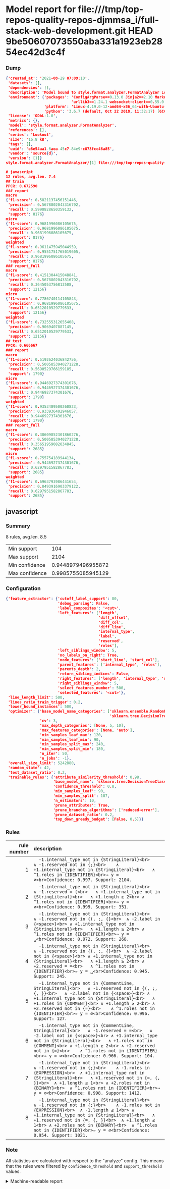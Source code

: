 # Model report for file:///tmp/top-repos-quality-repos-djmmsa_i/full-stack-web-development.git HEAD 9be50607073550aba331a1923eb2854ec42d3c4f

### Dump

```json
{'created_at': '2021-08-29 07:09:10',
 'datasets': [],
 'dependencies': [],
 'description': 'Model bound to style.format.analyzer.FormatAnalyzer Lookout analyzer.',
 'environment': {'packages': 'ConfigArgParse==0.13.0 Jinja2==2.10 MarkupSafe==1.1.1 PyStemmer==1.3.0 PyYAML==5.1 Pympler==0.5 SQLAlchemy==1.2.10 SQLAlchemy-Utils==0.33.3 asdf==2.3.2 bblfsh==2.12.7 boto==2.49.0 boto3==1.9.130 botocore==1.12.130 cachetools==2.0.1 certifi==2019.3.9 chardet==3.0.4 clint==0.5.1 docker==3.7.0 docker-pycreds==0.4.0 dulwich==0.19.11 grpcio==1.19.0 grpcio-tools==1.19.0 humanfriendly==4.16.1 humanize==0.5.1 idna==2.8 jmespath==0.9.4 jsonschema==2.6.0 lookout-sdk==0.4.1 lookout-sdk-ml==0.19.0 lookout-style==0.2.0 lz4==2.1.6 modelforge==0.12.1 numpy==1.16.2 packaging==19.0 pandas==0.22.0 pip==19.0.3 protobuf==3.7.0 psycopg2-binary==2.7.5 pygtrie==2.3 pyparsing==2.3.1 python-dateutil==2.8.0 python-igraph==0.7.1.post6 pytz==2019.1 requests==2.21.0 requirements-parser==0.2.0 scikit-learn==0.20.1 scikit-optimize==0.5.2 scipy==1.2.1 semantic-version==2.6.0 setuptools==40.8.0 six==1.12.0 smart-open==1.8.1 sourced-ml==0.8.2 spdx==2.5.0 stringcase==1.2.0 tabulate==0.8.2 tqdm==4.31.1 '
                             'urllib3==1.24.1 websocket-client==0.55.0 xxhash==1.3.0',
                 'platform': 'Linux-4.19.0-12-amd64-x86_64-with-Ubuntu-18.04-bionic',
                 'python': '3.6.7 (default, Oct 22 2018, 11:32:17) [GCC 8.2.0]'},
 'license': 'ODbL-1.0',
 'metrics': {},
 'model': 'style.format.analyzer.FormatAnalyzer',
 'references': [],
 'series': 'Lookout',
 'size': '16.8 kB',
 'tags': [],
 'uuid': 'e8e54aa1-6aea-45c7-84e9-c873fcc46a85',
 'vendor': 'source{d}',
 'version': [1]}
style.format.analyzer.FormatAnalyzer/[1] file:///tmp/top-repos-quality-repos-djmmsa_i/full-stack-web-development.git 9be50607073550aba331a1923eb2854ec42d3c4f

# javascript
12 rules, avg.len. 7.4
## train
PPCR: 0.672590
### report
macro
{'f1-score': 0.5821137456151446,
 'precision': 0.5678802043316792,
 'recall': 0.5990828650359132,
 'support': 8176}
micro
{'f1-score': 0.9681996086105675,
 'precision': 0.9681996086105675,
 'recall': 0.9681996086105675,
 'support': 8176}
weighted
{'f1-score': 0.9611475945044959,
 'precision': 0.9551751765019605,
 'recall': 0.9681996086105675,
 'support': 8176}
### report_full
macro
{'f1-score': 0.4151304415048841,
 'precision': 0.5678802043316792,
 'recall': 0.3645053756813508,
 'support': 12156}
micro
{'f1-score': 0.7786740114105843,
 'precision': 0.9681996086105675,
 'recall': 0.6512010529779533,
 'support': 12156}
weighted
{'f1-score': 0.732555312655408,
 'precision': 0.9069407887145,
 'recall': 0.6512010529779533,
 'support': 12156}
## test
PPCR: 0.666667
### report
macro
{'f1-score': 0.5192624036842756,
 'precision': 0.5005853940271228,
 'recall': 0.5690529766159185,
 'support': 1790}
micro
{'f1-score': 0.9446927374301676,
 'precision': 0.9446927374301676,
 'recall': 0.9446927374301676,
 'support': 1790}
weighted
{'f1-score': 0.9353489500260823,
 'precision': 0.933936402946057,
 'recall': 0.9446927374301676,
 'support': 1790}
### report_full
macro
{'f1-score': 0.38609852301860276,
 'precision': 0.5005853940271228,
 'recall': 0.35651959082034845,
 'support': 2685}
micro
{'f1-score': 0.755754189944134,
 'precision': 0.9446927374301676,
 'recall': 0.6297951582867783,
 'support': 2685}
weighted
{'f1-score': 0.6963793986441654,
 'precision': 0.8493916903379122,
 'recall': 0.6297951582867783,
 'support': 2685}
```

## javascript
### Summary
8 rules, avg.len. 8.5

| | |
|-|-|
|Min support|104|
|Max support|2104|
|Min confidence|0.9448979496955872|
|Max confidence|0.9985755085945129|

### Configuration

```json
{'feature_extractor': {'cutoff_label_support': 80,
                       'debug_parsing': False,
                       'label_composites': '<cut>',
                       'left_features': ['length',
                                         'diff_offset',
                                         'diff_col',
                                         'diff_line',
                                         'internal_type',
                                         'label',
                                         'reserved',
                                         'roles'],
                       'left_siblings_window': 5,
                       'no_labels_on_right': True,
                       'node_features': ['start_line', 'start_col'],
                       'parent_features': ['internal_type', 'roles'],
                       'parents_depth': 2,
                       'return_sibling_indices': False,
                       'right_features': ['length', 'internal_type', 'reserved', 'roles'],
                       'right_siblings_window': 5,
                       'select_features_number': 500,
                       'selected_features': '<cut>'},
 'line_length_limit': 500,
 'lines_ratio_train_trigger': 0.2,
 'lower_bound_instances': 500,
 'optimizer': {'base_model_name_categories': ['sklearn.ensemble.RandomForestClassifier',
                                              'sklearn.tree.DecisionTreeClassifier'],
               'cv': 3,
               'max_depth_categories': [None, 5, 10],
               'max_features_categories': [None, 'auto'],
               'min_samples_leaf_max': 120,
               'min_samples_leaf_min': 90,
               'min_samples_split_max': 240,
               'min_samples_split_min': 180,
               'n_iter': 50,
               'n_jobs': -1},
 'overall_size_limit': 5242880,
 'random_state': 42,
 'test_dataset_ratio': 0.2,
 'trainable_rules': {'attribute_similarity_threshold': 0.98,
                     'base_model_name': 'sklearn.tree.DecisionTreeClassifier',
                     'confidence_threshold': 0.8,
                     'min_samples_leaf': 90,
                     'min_samples_split': 187,
                     'n_estimators': 10,
                     'prune_attributes': True,
                     'prune_branches_algorithms': ['reduced-error'],
                     'prune_dataset_ratio': 0.2,
                     'top_down_greedy_budget': [False, 0.5]}}
```

### Rules

| rule number | description |
|----:|:-----|
| 1 | `  -1.internal_type not in {StringLiteral}<br>	∧ -1.reserved not in {;}<br>	∧ +1.internal_type not in {StringLiteral}<br>	∧ ^1.roles in {IDENTIFIER}<br>⇒ y = ∅<br>Confidence: 0.997. Support: 2104.` |
| 2 | `  -1.internal_type not in {StringLiteral}<br>	∧ -1.reserved = (<br>	∧ +1.internal_type not in {StringLiteral}<br>	∧ +1.length ≥ 2<br>	∧ ^1.roles not in {IDENTIFIER}<br>⇒ y = ∅<br>Confidence: 0.999. Support: 351.` |
| 3 | `  -1.internal_type not in {StringLiteral}<br>	∧ -1.reserved not in {(, ;, {}<br>	∧ -2.label in {<space>}<br>	∧ +1.internal_type not in {StringLiteral}<br>	∧ +1.length ≥ 2<br>	∧ ^1.roles not in {IDENTIFIER}<br>⇒ y = ␣<br>Confidence: 0.972. Support: 268.` |
| 4 | `  -1.internal_type not in {StringLiteral}<br>	∧ -1.reserved not in {(, ;, {}<br>	∧ -2.label not in {<space>}<br>	∧ +1.internal_type not in {StringLiteral}<br>	∧ +1.length ≥ 2<br>	∧ +2.reserved = =<br>	∧ ^1.roles not in {IDENTIFIER}<br>⇒ y = ␣<br>Confidence: 0.945. Support: 245.` |
| 5 | `  -1.internal_type not in {CommentLine, StringLiteral}<br>	∧ -1.reserved not in {(, ;, {, }}<br>	∧ -2.label not in {<space>}<br>	∧ +1.internal_type not in {StringLiteral}<br>	∧ +1.roles in {COMMENT}<br>	∧ +1.length ≥ 2<br>	∧ +2.reserved not in {=}<br>	∧ ^1.roles not in {IDENTIFIER}<br>⇒ y = ∅<br>Confidence: 0.996. Support: 127.` |
| 6 | `  -1.internal_type not in {CommentLine, StringLiteral}<br>	∧ -1.reserved = =<br>	∧ -2.label not in {<space>}<br>	∧ +1.internal_type not in {StringLiteral}<br>	∧ +1.roles not in {COMMENT}<br>	∧ +1.length ≥ 2<br>	∧ +2.reserved not in {=}<br>	∧ ^1.roles not in {IDENTIFIER}<br>⇒ y = ∅<br>Confidence: 0.966. Support: 104.` |
| 7 | `  -1.internal_type not in {StringLiteral}<br>	∧ -1.reserved not in {;}<br>	∧ -1.roles in {EXPRESSION}<br>	∧ +1.internal_type not in {StringLiteral}<br>	∧ +1.reserved not in {=, {, }}<br>	∧ +1.length ≤ 1<br>	∧ +2.roles not in {BINARY}<br>	∧ ^1.roles not in {IDENTIFIER}<br>⇒ y = ∅<br>Confidence: 0.998. Support: 1412.` |
| 8 | `  -1.internal_type not in {StringLiteral}<br>	∧ -1.reserved not in {;}<br>	∧ -1.roles not in {EXPRESSION}<br>	∧ -1.length ≤ 1<br>	∧ +1.internal_type not in {StringLiteral}<br>	∧ +1.reserved not in {=, {, }}<br>	∧ +1.length ≤ 1<br>	∧ +2.roles not in {BINARY}<br>	∧ ^1.roles not in {IDENTIFIER}<br>⇒ y = ∅<br>Confidence: 0.954. Support: 1021.` |

### Note
All statistics are calculated with respect to the "analyze" config. This means that the rules were filtered by
`confidence_threshold` and `support_threshold` values.

<details>
    <summary>Machine-readable report</summary>
```json
{"javascript": {"avg_rule_len": 8.5, "max_conf": 0.9985755085945129, "max_support": 2104, "min_conf": 0.9448979496955872, "min_support": 104, "num_rules": 8}}
```
</details>
